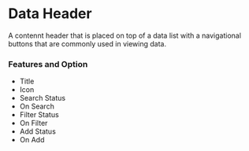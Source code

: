 # Data Header
A contennt header that is placed on top of a data list with a navigational buttons that are commonly used in viewing data.

### Features and Option
- Title
- Icon
- Search Status
- On Search
- Filter Status
- On Filter
- Add Status
- On Add
